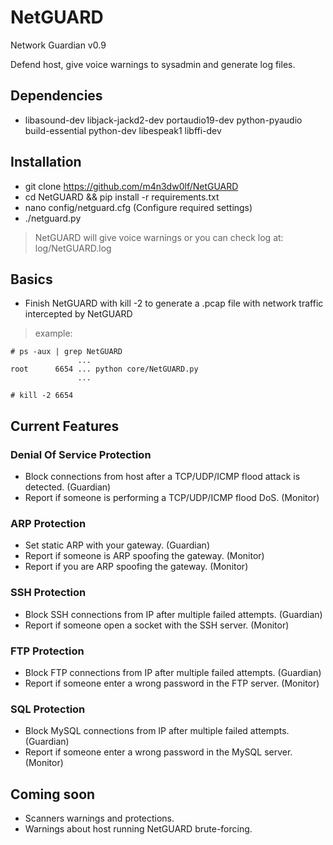 # NetGUARD
Network Guardian v0.9 <br/>

Defend host, give voice warnings to sysadmin and generate log files.<br />

## Dependencies

 - libasound-dev libjack-jackd2-dev portaudio19-dev python-pyaudio build-essential python-dev libespeak1 libffi-dev

## Installation

 - git clone https://github.com/m4n3dw0lf/NetGUARD
 - cd NetGUARD && pip install -r requirements.txt
 - nano config/netguard.cfg (Configure required settings)
 - ./netguard.py

  > NetGUARD will give voice warnings or you can check log at: log/NetGUARD.log

## Basics

 - Finish NetGUARD with kill -2 to generate a .pcap file with network traffic intercepted by NetGUARD

  > example:

```
# ps -aux | grep NetGUARD
               ...
root      6654 ... python core/NetGUARD.py
               ...

# kill -2 6654
```

## Current Features


### Denial Of Service Protection

  - Block connections from host after a TCP/UDP/ICMP flood attack is detected.   (Guardian)
  - Report if someone is performing a TCP/UDP/ICMP flood DoS.	                 (Monitor)

### ARP Protection
  
  - Set static ARP with your gateway.                                       (Guardian)
  - Report if someone is ARP spoofing the gateway.                          (Monitor)
  - Report if you are ARP spoofing the gateway.                             (Monitor)

### SSH Protection

  - Block SSH connections from IP after multiple failed attempts.           (Guardian)
  - Report if someone open a socket with the SSH server.                    (Monitor)

### FTP Protection

  - Block FTP connections from IP after multiple failed attempts.           (Guardian)
  - Report if someone enter a wrong password in the FTP server.             (Monitor)

### SQL Protection

  - Block MySQL connections from IP after multiple failed attempts.         (Guardian)
  - Report if someone enter a wrong password in the MySQL server.           (Monitor)

## Coming soon

  - Scanners warnings and protections.
  - Warnings about host running NetGUARD brute-forcing.
